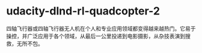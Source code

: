 # udacity-dlnd-rl-quadcopter-2
四轴飞行器或四轴飞行器无人机在个人和专业应用领域都变得越来越热门。它易于操控，并广泛应用于各个领域，从最后一公里投递到电影摄影，从杂技表演到搜救，无所不包。
